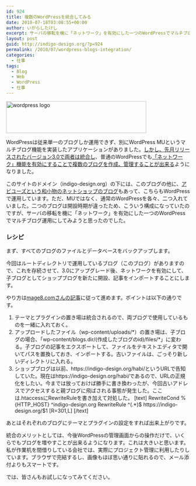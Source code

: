 ```yaml
---
id: 924
title: 複数のWordPressを統合してみる
date: 2010-07-18T03:08:55+00:00
author: いがらしたけし
excerpt: サーバの移転を機に「ネットワーク」を有効にした一つのWordPressでマルチブログ運用にしてみようと思ったのでした。
layout: post
guid: http://indigo-design.org/?p=924
permalink: /2010/07/wordpress-blogs-integration/
categories:
  - 仕事
tags:
  - Blog
  - Web
  - WordPress
  - 仕事
---
```

<img src="https://indigo-design.org/wp-content/uploads/2010/07/wordpress-logo-hoz-rgb.gif" alt="wordpress logo" width="384" height="87" class="alignnone size-full wp-image-935" />

WordPressは従来単一のブログしか運用できず、別にWordPress MUというマルチブログ機能を実装したアプリケーションがありました。<a href="http://ja.wordpress.org/2010/06/18/thelonious/">しかし、先月リリースされたバージョン3.0で両者は統合し</a>、普通のWordPressでも<a href="http://mage8.com/multiple-blogs-on-wordpress.html">「ネットワーク」機能を有効にすることで複数のブログを作成、管理することが出来る</a>ようになりました。

このサイトのドメイン（indigo-design.org）の下には、このブログの他に、<a href="https://indigo-design.org/habi/">アビユーズという和小物のネットショップのブログ</a>もあって、こちらもWordPressで運用しています。ただ、MUではなく、通常のWordPressを各々、二つ入れていました。二つのブログは開設時期が違ったため、こういう構成になっていたのですが、サーバの移転を機に「ネットワーク」を有効にした一つのWordPressでマルチブログ運用にしてみようと思ったのでした。
<h3>レシピ</h3>
まず、すべてのブログのファイルとデータベースをバックアップします。

今回はルートディレクトリで運用しているブログ（このブログ）がありますので、これを存続させて、3.0にアップグレード後、ネットワークを有効にして、子ブログとしてショップブログを新たに開設、記事をインポートすることにします。

やり方は<a href="http://mage8.com/multiple-blogs-on-wordpress.html">mage8.comさんの記事</a>に従って進めます。ポイントは以下の通りです。

<ol>
	<li>テーマとプラグインの置き場は統合されるので、両ブログで使用しているものを一緒に入れておく。</li>
	<li>アップロードしたファイル（wp-content/uploads/*）の置き場は、子ブログの場合、「wp-content/blogs.dir/(作成したブログのid)/files/*」に変わる。子ブログの記事をエクスポートして、ファイルをテキストエディタで開いてパスを置換しておき、インポートする。古いファイルは、ごっそり新しいディレクトリに入れる。</li>
	<li>ショップブログは以前、https://indigo-design.org/habi/というURLで告知していた。現在はhttps://indigo-design.org/habi/であるので、URLの正規化をしたい。今までは放っておけば勝手に書き換わったが、今回古いアドレスでアクセスすると親ブログに飛ばされる事態が発生した。ここは.htaccessにRewriteRuleを書き加えて対処した。
[text]
RewriteCond %{HTTP_HOST} ^indigo-design.org
RewriteRule ^(.*)$ https://indigo-design.org/$1 [R=301,L]
[/text]
</li></ol>

あとはそれぞれのブログにテーマとプラグインの設定をすれば出来上がりです。

統合のメリットとしては、今後WordPressの管理画面からの操作だけで、いくらでもブログを増やすことが出来るようになります。これは大きいと思います。私が作業机を間借りしている会社では、実際にプロジェクト管理に利用したりしています。ブラウザで完結するし、画像もほぼ思い通りに貼れるので、メール添付よりもスマートです。

では、皆さんもお試しになってみてください。